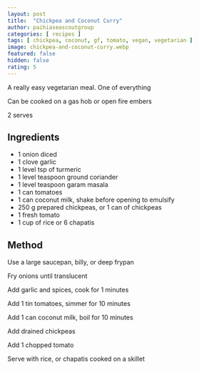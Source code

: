 ```yaml
---
layout: post
title:  "Chickpea and Coconut Curry"
author: paihiaseascoutgroup 
categories: [ recipes ]
tags: [ chickpea, coconut, gf, tomato, vegan, vegetarian ]
image: chickpea-and-coconut-curry.webp
featured: false
hidden: false
rating: 5
---
```


A really easy vegetarian meal. One of everything

Can be cooked on a gas hob or open fire embers

2 serves

## Ingredients

* 1 onion diced
* 1 clove garlic
* 1 level tsp of turmeric 
* 1 level teaspoon ground coriander 
* 1 level teaspoon garam masala
* 1 can tomatoes
* 1 can coconut milk, shake before opening to emulsify
* 250 g prepared chickpeas, or 1 can of chickpeas
* 1 fresh tomato
* 1 cup of rice or 6 chapatis

## Method

Use a large saucepan, billy, or deep frypan

Fry onions until translucent

Add garlic and spices, cook for 1 minutes

Add 1 tin tomatoes, simmer for 10 minutes

Add 1 can coconut milk, boil for 10 minutes

Add drained chickpeas

Add 1 chopped tomato

Serve with rice, or chapatis cooked on a skillet
